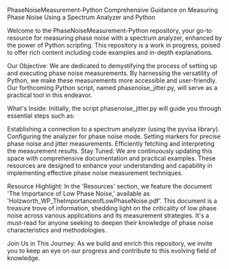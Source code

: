 PhaseNoiseMeasurement-Python
Comprehensive Guidance on Measuring Phase Noise Using a Spectrum Analyzer and Python

Welcome to the PhaseNoiseMeasurement-Python repository, your go-to resource for measuring phase noise with a spectrum analyzer, enhanced by the power of Python scripting. This repository is a work in progress, poised to offer rich content including code examples and in-depth explanations.

Our Objective: We are dedicated to demystifying the process of setting up and executing phase noise measurements. By harnessing the versatility of Python, we make these measurements more accessible and user-friendly. Our forthcoming Python script, named phasenoise_jitter.py, will serve as a practical tool in this endeavor.

What's Inside: Initially, the script phasenoise_jitter.py will guide you through essential steps such as:

Establishing a connection to a spectrum analyzer (using the pyvisa library).
Configuring the analyzer for phase noise mode.
Setting markers for precise phase noise and jitter measurements.
Efficiently fetching and interpreting the measurement results.
Stay Tuned: We are continuously updating this space with comprehensive documentation and practical examples. These resources are designed to enhance your understanding and capability in implementing effective phase noise measurement techniques.

Resource Highlight: In the 'Resources' section, we feature the document 'The Importance of Low Phase Noise,' available as 'Holzworth_WP_TheImportanceofLowPhaseNoise.pdf'. This document is a treasure trove of information, shedding light on the criticality of low phase noise across various applications and its measurement strategies. It's a must-read for anyone seeking to deepen their knowledge of phase noise characteristics and methodologies.

Join Us in This Journey: As we build and enrich this repository, we invite you to keep an eye on our progress and contribute to this evolving field of knowledge.
